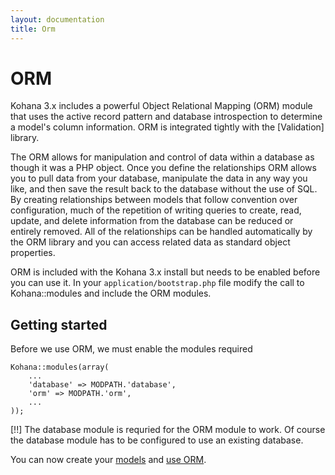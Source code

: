 ```yaml
---
layout: documentation
title: Orm
---
```

# ORM

Kohana 3.x includes a powerful Object Relational Mapping (ORM) module that uses the active record pattern and database introspection to determine a model's column information. ORM is integrated tightly with the [Validation] library.

The ORM allows for manipulation and control of data within a database as though it was a PHP object. Once you define the relationships ORM allows you to pull data from your database, manipulate the data in any way you like, and then save the result back to the database without the use of SQL. By creating relationships between models that follow convention over configuration, much of the repetition of writing queries to create, read, update, and delete information from the database can be reduced or entirely removed. All of the relationships can be handled automatically by the ORM library and you can access related data as standard object properties.

ORM is included with the Kohana 3.x install but needs to be enabled before you can use it. In your `application/bootstrap.php` file modify the call to Kohana::modules and include the ORM modules.

## Getting started

Before we use ORM, we must enable the modules required

	Kohana::modules(array(
		...
		'database' => MODPATH.'database',
		'orm' => MODPATH.'orm',
		...
	));

[!!] The database module is requried for the ORM module to work. Of course the database module has to be configured to use an existing database.

You can now create your [models](/documentation/orm/models) and [use ORM](/documentation/orm/using).
